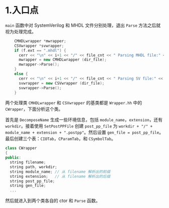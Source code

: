 # 1.入口点

`main` 函数中对 SystemVerilog 和 MHDL 文件分别处理，退出 `Parse` 方法之后就视为处理完成。

```cpp
    CMHDLwrapper *mwrapper;
    CSVwrapper *svwrapper;
    if (f.ext == ".mhdl") {
      cerr << "\n" << i+1 << "/" << file_cnt << " Parsing MHDL file:" << dir_file << endl;
      mwrapper = new CMHDLwrapper (dir_file);
      mwrapper->Parse();
    }
    else {
      cerr << "\n" << i+1 << "/" << file_cnt << " Parsing SV file:" << dir_file << endl;
      svwrapper = new CSVwrapper (dir_file);
      svwrapper->Parse();
    }
```

两个处理类 `CMHDLwrapper` 和 `CSVwrapper` 的基类都是 `Wrapper.hh` 中的 `CWrapper`，下面分析这个类。

首先是 `DecomposeName` 生成一些环境信息，包括 `module_name`，`extension`，还有 `workdir`。接着使用 `SetPostPPFile` 创建 `post_pp_file` 为 `workdir + "/" + module_name + extension + ".postpp"`。然后设置 `gen_file = post_pp_file`。最后创建三个表：`CIOTab`，`CParamTab`，和 `CSymbolTab`。

```cpp
class CWrapper 
{
public:
  string filename;
  string path, workdir;
  string module_name; // 从 filename 解析出的前缀
  string extension;   // 从 filename 解析出的后缀
  string post_pp_file;
  string gen_file;
  ...
```

然后就进入到两个类各自的 ctor 和 `Parse` 函数。

